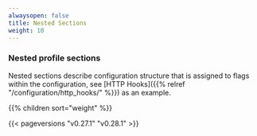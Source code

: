 ```yaml
---
alwaysopen: false
title: Nested Sections
weight: 10
---
```

### Nested profile sections

Nested sections describe configuration structure that is assigned to flags within the
configuration, see [HTTP Hooks]({{% relref "/configuration/http_hooks/" %}}) as an example.

{{% children sort="weight" %}}

{{< pageversions "v0.27.1" "v0.28.1" >}}
